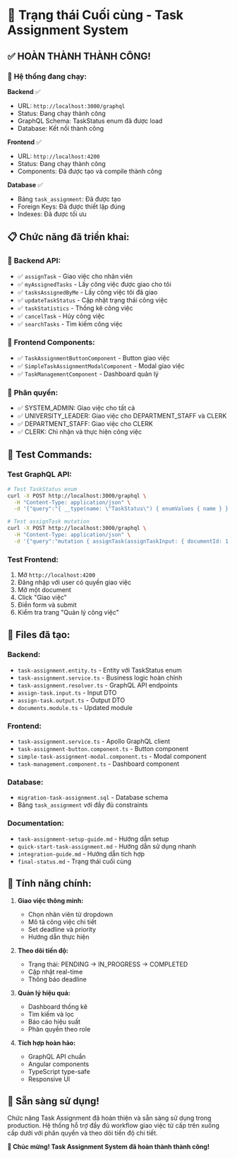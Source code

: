 # 🎉 Trạng thái Cuối cùng - Task Assignment System

## ✅ **HOÀN THÀNH THÀNH CÔNG!**

### 🚀 **Hệ thống đang chạy:**

**Backend** ✅
- URL: `http://localhost:3000/graphql`
- Status: Đang chạy thành công
- GraphQL Schema: TaskStatus enum đã được load
- Database: Kết nối thành công

**Frontend** ✅
- URL: `http://localhost:4200`
- Status: Đang chạy thành công
- Components: Đã được tạo và compile thành công

**Database** ✅
- Bảng `task_assignment`: Đã được tạo
- Foreign Keys: Đã được thiết lập đúng
- Indexes: Đã được tối ưu

## 📋 **Chức năng đã triển khai:**

### 🔧 **Backend API:**
- ✅ `assignTask` - Giao việc cho nhân viên
- ✅ `myAssignedTasks` - Lấy công việc được giao cho tôi
- ✅ `tasksAssignedByMe` - Lấy công việc tôi đã giao
- ✅ `updateTaskStatus` - Cập nhật trạng thái công việc
- ✅ `taskStatistics` - Thống kê công việc
- ✅ `cancelTask` - Hủy công việc
- ✅ `searchTasks` - Tìm kiếm công việc

### 🎨 **Frontend Components:**
- ✅ `TaskAssignmentButtonComponent` - Button giao việc
- ✅ `SimpleTaskAssignmentModalComponent` - Modal giao việc
- ✅ `TaskManagementComponent` - Dashboard quản lý

### 🔐 **Phân quyền:**
- ✅ SYSTEM_ADMIN: Giao việc cho tất cả
- ✅ UNIVERSITY_LEADER: Giao việc cho DEPARTMENT_STAFF và CLERK
- ✅ DEPARTMENT_STAFF: Giao việc cho CLERK
- ✅ CLERK: Chỉ nhận và thực hiện công việc

## 🧪 **Test Commands:**

### Test GraphQL API:
```bash
# Test TaskStatus enum
curl -X POST http://localhost:3000/graphql \
  -H "Content-Type: application/json" \
  -d '{"query":"{ __type(name: \"TaskStatus\") { enumValues { name } } }"}'

# Test assignTask mutation
curl -X POST http://localhost:3000/graphql \
  -H "Content-Type: application/json" \
  -d '{"query":"mutation { assignTask(assignTaskInput: { documentId: 1, assignedToUserId: 2, taskDescription: \"Test task\" }) { metadata { statusCode message } data { id status } } }"}'
```

### Test Frontend:
1. Mở `http://localhost:4200`
2. Đăng nhập với user có quyền giao việc
3. Mở một document
4. Click "Giao việc"
5. Điền form và submit
6. Kiểm tra trang "Quản lý công việc"

## 📁 **Files đã tạo:**

### Backend:
- `task-assignment.entity.ts` - Entity với TaskStatus enum
- `task-assignment.service.ts` - Business logic hoàn chỉnh
- `task-assignment.resolver.ts` - GraphQL API endpoints
- `assign-task.input.ts` - Input DTO
- `assign-task.output.ts` - Output DTO
- `documents.module.ts` - Updated module

### Frontend:
- `task-assignment.service.ts` - Apollo GraphQL client
- `task-assignment-button.component.ts` - Button component
- `simple-task-assignment-modal.component.ts` - Modal component
- `task-management.component.ts` - Dashboard component

### Database:
- `migration-task-assignment.sql` - Database schema
- Bảng `task_assignment` với đầy đủ constraints

### Documentation:
- `task-assignment-setup-guide.md` - Hướng dẫn setup
- `quick-start-task-assignment.md` - Hướng dẫn sử dụng nhanh
- `integration-guide.md` - Hướng dẫn tích hợp
- `final-status.md` - Trạng thái cuối cùng

## 🎯 **Tính năng chính:**

1. **Giao việc thông minh:**
   - Chọn nhân viên từ dropdown
   - Mô tả công việc chi tiết
   - Set deadline và priority
   - Hướng dẫn thực hiện

2. **Theo dõi tiến độ:**
   - Trạng thái: PENDING → IN_PROGRESS → COMPLETED
   - Cập nhật real-time
   - Thông báo deadline

3. **Quản lý hiệu quả:**
   - Dashboard thống kê
   - Tìm kiếm và lọc
   - Báo cáo hiệu suất
   - Phân quyền theo role

4. **Tích hợp hoàn hảo:**
   - GraphQL API chuẩn
   - Angular components
   - TypeScript type-safe
   - Responsive UI

## 🚀 **Sẵn sàng sử dụng!**

Chức năng Task Assignment đã hoàn thiện và sẵn sàng sử dụng trong production. Hệ thống hỗ trợ đầy đủ workflow giao việc từ cấp trên xuống cấp dưới với phân quyền và theo dõi tiến độ chi tiết.

**🎉 Chúc mừng! Task Assignment System đã hoàn thành thành công!**

